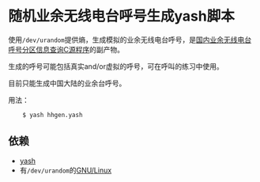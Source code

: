 # 随机业余无线电台呼号生成yash脚本

使用`/dev/urandom`提供熵，生成模拟的业余无线电台呼号，是[国内业余无线电台呼号分区信息查询C源程序](https://github.com/mike2718/hh)的副产物。

生成的呼号可能包括真实and/or虚拟的呼号，可在呼叫的练习中使用。

目前只能生成中国大陆的业余台呼号。

用法：

```
    $ yash hhgen.yash
```
## 依赖

* [yash](https://yash.osdn.jp/)
* 有`/dev/urandom`的[GNU/Linux](https://en.wikipedia.org/wiki/Linux)


